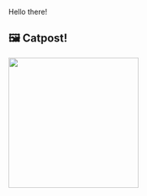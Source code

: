 Hello there!



## 🖼️ Catpost!

<sub>
    <img src="https://cdn2.thecatapi.com/images/MTg3NzAxMA.jpg" height="256">
</sub>

